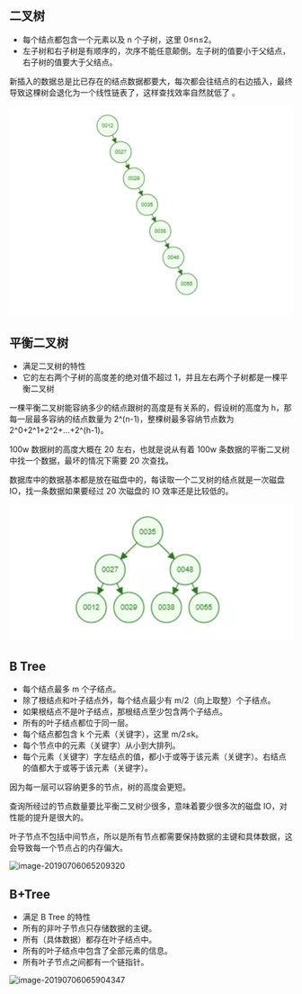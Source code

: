 ## 二叉树

- 每个结点都包含一个元素以及 n 个子树，这里 0≤n≤2。   
- 左子树和右子树是有顺序的，次序不能任意颠倒。左子树的值要小于父结点，右子树的值要大于父结点。  

新插入的数据总是比已存在的结点数据都要大，每次都会往结点的右边插入，最终导致这棵树会退化为一个线性链表了，这样查找效率自然就低了 。

![image-20190706072448707](../images/二叉树.png)  

## 平衡二叉树

- 满足二叉树的特性  
- 它的左右两个子树的高度差的绝对值不超过 1，并且左右两个子树都是一棵平衡二叉树  

一棵平衡二叉树能容纳多少的结点跟树的高度是有关系的，假设树的高度为 h，那每一层最多容纳的结点数量为 2^(n-1)，整棵树最多容纳节点数为 2^0+2^1+2^2+...+2^(h-1)。   

100w 数据树的高度大概在 20 左右，也就是说从有着 100w 条数据的平衡二叉树中找一个数据，最坏的情况下需要 20 次查找。  

数据库中的数据基本都是放在磁盘中的，每读取一个二叉树的结点就是一次磁盘 IO，找一条数据如果要经过 20 次磁盘的 IO 效率还是比较低的。  

![image-20190706072540881](../images/平衡二叉树.png)

## B Tree

- 每个结点最多 m 个子结点。 
- 除了根结点和叶子结点外，每个结点最少有 m/2（向上取整）个子结点。 
- 如果根结点不是叶子结点，那根结点至少包含两个子结点。 
- 所有的叶子结点都位于同一层。 
- 每个结点都包含 k 个元素（关键字），这里 m/2≤k。
- 每个节点中的元素（关键字）从小到大排列。 
- 每个元素（关键字）字左结点的值，都小于或等于该元素（关键字）。右结点的值都大于或等于该元素（关键字）。

因为每一层可以容纳更多的节点，树的高度会更短。  

查询所经过的节点数量要比平衡二叉树少很多，意味着要少很多次的磁盘 IO，对性能的提升是很大的。     

叶子节点不包括中间节点，所以是所有节点都需要保持数据的主键和具体数据，这会导致每一个节点占的内存偏大。  

![image-20190706065209320](/Users/nijianfeng/Documents/projects/sf-collect/collect-docs/images/BTree.png)

## B+Tree

- 满足 B Tree 的特性
- 所有的非叶子节点只存储数据的主键。 
- 所有（具体数据）都存在叶子结点中。 
- 所有的叶子结点中包含了全部元素的信息。 
- 所有叶子节点之间都有一个链指针。

![image-20190706065904347](/Users/nijianfeng/Documents/projects/sf-collect/collect-docs/images/B+Tree.png)

### 